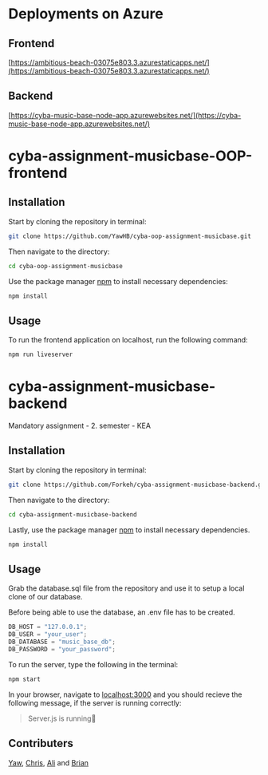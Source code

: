 # Deployments on Azure

## Frontend

[https://ambitious-beach-03075e803.3.azurestaticapps.net/](https://ambitious-beach-03075e803.3.azurestaticapps.net/)

## Backend

[https://cyba-music-base-node-app.azurewebsites.net/](https://cyba-music-base-node-app.azurewebsites.net/)

# cyba-assignment-musicbase-OOP-frontend

## Installation

Start by cloning the repository in terminal:

```bash
git clone https://github.com/YawHB/cyba-oop-assignment-musicbase.git
```

Then navigate to the directory:

```bash
cd cyba-oop-assignment-musicbase
```

Use the package manager [npm](https://www.npmjs.com/) to install necessary dependencies:

```bash
npm install
```

## Usage

To run the frontend application on localhost, run the following command:

```bash
npm run liveserver
```

# cyba-assignment-musicbase-backend

Mandatory assignment - 2. semester - KEA

## Installation

Start by cloning the repository in terminal:

```bash
git clone https://github.com/Forkeh/cyba-assignment-musicbase-backend.git
```

Then navigate to the directory:

```bash
cd cyba-assignment-musicbase-backend
```

Lastly, use the package manager [npm](https://www.npmjs.com/) to install necessary dependencies.

```bash
npm install
```

## Usage

Grab the database.sql file from the repository and use it to setup a local clone of our database.

Before being able to use the database, an .env file has to be created.

```javascript
DB_HOST = "127.0.0.1";
DB_USER = "your_user";
DB_DATABASE = "music_base_db";
DB_PASSWORD = "your_password";
```

To run the server, type the following in the terminal:

```bash
npm start
```

In your browser, navigate to [localhost:3000](127.0.0.1:3000) and you should recieve the following message, if the server is running correctly:

> Server.js is running🎉

## Contributers

[Yaw](https://github.com/YawHB), [Chris](https://github.com/AeselCSS), [Ali](https://github.com/AliHMohammad) and [Brian](https://github.com/Forkeh)
